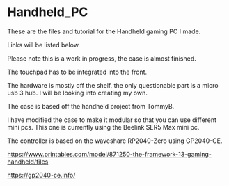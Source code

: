 # Handheld_PC
These are the files and tutorial for the Handheld gaming PC I made. 

Links will be listed below.

Please note this is a work in progress, the case is almost finished.

The touchpad has to be integrated into the front. 

The hardware is mostly off the shelf, the only questionable part is a micro usb 3 hub.  I will be looking into creating my own.

The case is based off the handheld project from TommyB.  


I have modified the case to make it modular so that you can use different mini pcs.  This one is currently using the Beelink SER5 Max mini pc.

The controller is based on the waveshare RP2040-Zero using GP2040-CE.

https://www.printables.com/model/871250-the-framework-13-gaming-handheld/files

https://gp2040-ce.info/

